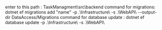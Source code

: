 ﻿enter to this path : TaskManagment\src\backend
command for migrations: dotnet ef migrations add "name" -p .\Infrastructure\ -s .\WebAPI\ --output-dir DataAccess/Migrations
command for database update : dotnet ef database update -p .\Infrastructure\ -s .\WebAPI\ 